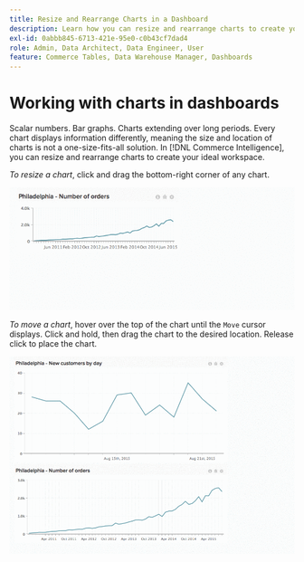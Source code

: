```yaml
---
title: Resize and Rearrange Charts in a Dashboard
description: Learn how you can resize and rearrange charts to create your ideal workspace.
exl-id: 0abbb845-6713-421e-95e0-c0b43cf7dad4
role: Admin, Data Architect, Data Engineer, User
feature: Commerce Tables, Data Warehouse Manager, Dashboards
---
```

# Working with charts in dashboards

Scalar numbers. Bar graphs. Charts extending over long periods. Every chart displays information differently, meaning the size and location of charts is not a one-size-fits-all solution. In [!DNL Commerce Intelligence], you can resize and rearrange charts to create your ideal workspace.

*To resize a chart*, click and drag the bottom-right corner of any chart.

![resize chart](../../assets/Resize_Chart_in_Dashboard.gif)

*To move a chart*, hover over the top of the chart until the `Move` cursor displays. Click and hold, then drag the chart to the desired location. Release click to place the chart.

![move chart](../../assets/Move_Chart_in_Dashboard.gif)
